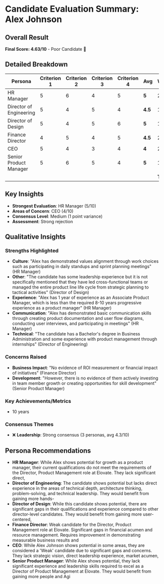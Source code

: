 # Candidate Evaluation Summary: Alex Johnson

## Overall Result
**Final Score: 4.63/10** - Poor Candidate 🚫

## Detailed Breakdown

| Persona | Criterion 1 | Criterion 2 | Criterion 3 | Criterion 4 | **Avg** | Weight | **Weighted** |
|---------|-------------|-------------|-------------|-------------|---------|--------|--------------|
| HR Manager | 5 | 6 | 4 | 5 | **5** | 20% | **1** |
| Director of Engineering | 5 | 4 | 5 | 4 | **4.5** | 15% | **0.68** |
| Director of Design | 5 | 4 | 5 | 6 | **5** | 15% | **0.75** |
| Finance Director | 4 | 5 | 4 | 5 | **4.5** | 20% | **0.9** |
| CEO | 5 | 4 | 3 | 4 | **4** | 20% | **0.8** |
| Senior Product Manager | 5 | 6 | 5 | 4 | **5** | 10% | **0.5** |
| | | | | | | **Total** | **4.63** |

## Key Insights
- **Strongest Evaluation**: HR Manager (5/10)
- **Areas of Concern**: CEO (4/10)
- **Consensus Level**: Medium (1 point variance)
- **Assessment**: Strong rejection

## Qualitative Insights

### Strengths Highlighted
- **Culture**: "Alex has demonstrated values alignment through work choices such as participating in daily standups and sprint planning meetings" (HR Manager)
- **Other**: "The candidate has some leadership experience but it is not specifically mentioned that they have led cross-functional teams or managed the entire product line life cycle from strategic planning to tactical activities" (Director of Design)
- **Experience**: "Alex has 1 year of experience as an Associate Product Manager, which is less than the required 8-10 years progressive experience as a product manager" (HR Manager)
- **Communication**: "Alex has demonstrated basic communication skills through creating product documentation and user flow diagrams, conducting user interviews, and participating in meetings" (HR Manager)
- **Technical**: "The candidate has a Bachelor's degree in Business Administration and some experience with product management through internships" (Director of Engineering)

### Concerns Raised
- **Business Impact**: "No evidence of ROI measurement or financial impact of initiatives" (Finance Director)
- **Development**: "However, there is no evidence of them actively investing in team member growth or creating opportunities for skill development" (Senior Product Manager)

### Key Achievements/Metrics
- 10 years

### Consensus Themes
- ❌ **Leadership**: Strong consensus (3 personas, avg 4.3/10)

## Persona Recommendations
- **HR Manager**: While Alex shows potential for growth as a product manager, their current qualifications do not meet the requirements of the Director, Product Management role at Elovate. They lack significant direct,
- **Director of Engineering**: The candidate shows potential but lacks direct experience in the areas of technical depth, architecture thinking, problem-solving, and technical leadership. They would benefit from gaining more hands-
- **Director of Design**: While this candidate shows potential, there are significant gaps in their qualifications and experience compared to other director-level candidates. They would benefit from gaining more user-centered,
- **Finance Director**: Weak candidate for the Director, Product Management role at Elovate. Significant gaps in financial acumen and resource management. Requires improvement in demonstrating measurable business results and
- **CEO**: While Alex Johnson shows potential in some areas, they are considered a 'Weak' candidate due to significant gaps and concerns. They lack strategic vision, direct leadership experience, market acumen, 
- **Senior Product Manager**: While Alex shows potential, they lack significant experience and leadership skills required to excel as a Director of Product Management at Elovate. They would benefit from gaining more people and Agi
